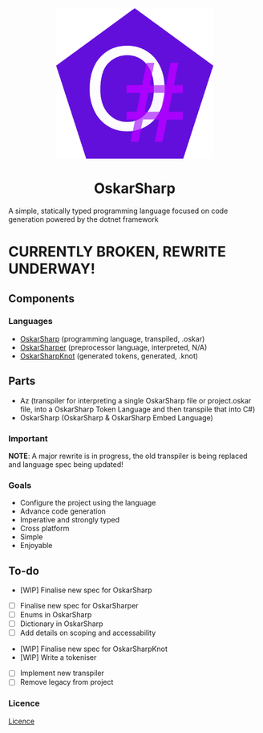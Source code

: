 
<p align="center">
<img src="OskarSharp.png" alt="OskarSharp logo circle logo" style="height: 300px;"/><br>
<h1 align="center">OskarSharp</h1>
</p>

A simple, statically typed programming language focused on code generation powered by the dotnet framework

# CURRENTLY BROKEN, REWRITE UNDERWAY!

## Components
### Languages
- [OskarSharp](specification/oskarsharp.md) (programming language, transpiled, .oskar)
- [OskarSharper](specification/oskarsharper.md) (preprocessor language, interpreted, N/A)
- [OskarSharpKnot](specification/oskarsharpknot.md) (generated tokens, generated, .knot)
## Parts
- Az (transpiler for interpreting a single OskarSharp file or project.oskar file, into a OskarSharp Token Language and then transpile that into C#)
- OskarSharp (OskarSharp & OskarSharp Embed Language)


### Important
**NOTE**: A major rewrite is in progress, the old transpiler is being replaced and language spec being updated!

### Goals
- Configure the project using the language
- Advance code generation
- Imperative and strongly typed
- Cross platform
- Simple
- Enjoyable

## To-do
- [WIP] Finalise new spec for OskarSharp
- [ ] Finalise new spec for OskarSharper
- [ ] Enums in OskarSharp
- [ ] Dictionary in OskarSharp
- [ ] Add details on scoping and accessability
- [WIP] Finalise new spec for OskarSharpKnot
- [WIP] Write a tokeniser
- [ ] Implement new transpiler
- [ ] Remove legacy from project

### Licence
[Licence](LICENSE)
